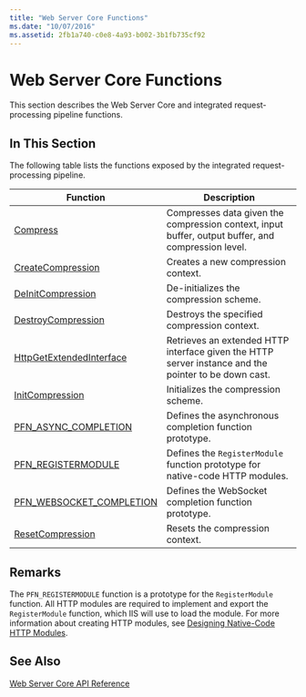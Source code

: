 ```yaml
---
title: "Web Server Core Functions"
ms.date: "10/07/2016"
ms.assetid: 2fb1a740-c0e8-4a93-b002-3b1fb735cf92
---
```

# Web Server Core Functions

This section describes the Web Server Core and integrated request-processing pipeline functions.  
  
## In This Section  

 The following table lists the functions exposed by the integrated request-processing pipeline.  
  
|Function|Description|  
|--------------|-----------------|  
|[Compress](../../web-development-reference/native-code-api-reference/compress-function.md)|Compresses data given the compression context, input buffer, output buffer, and compression level.|  
|[CreateCompression](../../web-development-reference/native-code-api-reference/createcompression-function.md)|Creates a new compression context.|  
|[DeInitCompression](../../web-development-reference/native-code-api-reference/deinitcompression-function.md)|De-initializes the compression scheme.|  
|[DestroyCompression](../../web-development-reference/native-code-api-reference/destroycompression-function.md)|Destroys the specified compression context.|  
|[HttpGetExtendedInterface](../../web-development-reference/native-code-api-reference/httpgetextendedinterface-function.md)|Retrieves an extended HTTP interface given the HTTP server instance and the pointer to be down cast.|  
|[InitCompression](../../web-development-reference/native-code-api-reference/initcompression-function.md)|Initializes the compression scheme.|  
|[PFN_ASYNC_COMPLETION](../../web-development-reference/native-code-api-reference/pfn-async-completion-function.md)|Defines the asynchronous completion function prototype.|  
|[PFN_REGISTERMODULE](../../web-development-reference/native-code-api-reference/pfn-registermodule-function.md)|Defines the `RegisterModule` function prototype for native-code HTTP modules.|  
|[PFN_WEBSOCKET_COMPLETION](../../web-development-reference/native-code-api-reference/pfn-websocket-completion-funtion.md)|Defines the WebSocket completion function prototype.|  
|[ResetCompression](../../web-development-reference/native-code-api-reference/resetcompression-function.md)|Resets the compression context.|  
  
## Remarks  

 The `PFN_REGISTERMODULE` function is a prototype for the `RegisterModule` function. All HTTP modules are required to implement and export the `RegisterModule` function, which IIS will use to load the module. For more information about creating HTTP modules, see [Designing Native-Code HTTP Modules](../../web-development-reference/native-code-development-overview/designing-native-code-http-modules.md).  
  
## See Also  

 [Web Server Core API Reference](../../web-development-reference/native-code-api-reference/web-server-core-api-reference.md)

